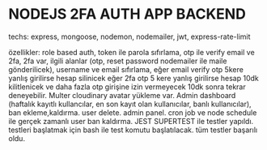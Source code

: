# NODEJS 2FA AUTH APP BACKEND

techs: express, mongoose, nodemon, nodemailer, jwt, express-rate-limit

özellikler: role based auth, token ile parola sıfırlama, otp ile verify email ve 2fa, 2fa var, ilgili alanlar (otp, reset password nodemailer ile maile gönderilicek), username ve email sıfırlama, eğer email verify otp 5kere yanlış girilirse hesap silinicek eğer 2fa otp 5 kere yanlış girilirse hesap 10dk kilitlenicek ve daha fazla otp girişine izin vermeyecek 10dk sonra tekrar deneyebilir. Multer cloudinary avatar yükleme var. Admin dashboard (haftalık kayıtlı kullancılar, en son kayıt olan kullanıcılar, banlı kullanıcılar), ban ekleme,kaldırma. user delete. admin panel. cron job ve node schedule ile gerçek zamanlı user ban kaldırma. JEST SUPERTEST ile testler yapıldı. testleri başlatmak için bash ile test komutu başlatılacak. tüm testler başarılı oldu.